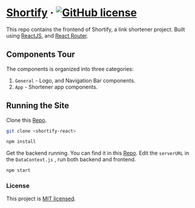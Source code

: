 

# [Shortify](https://github.com/0xfr0ntier/shortify-react/blob/main/LICENSE) &middot; [![GitHub license](https://img.shields.io/badge/license-MIT-blue.svg)](https://github.com/0xfr0ntier/shortify-react/blob/main/LICENSE)

This repo contains the frontend of Shortify, a link shortener project. Built using [ReactJS](https://github.com/facebook/react), and [React Router](https://reactrouter.com/).

## Components Tour

The components is organized into three categories: 

1. `General` - Logo, and Navigation Bar components.
2. `App` - Shortener app components.

## Running the Site

Clone this [Repo](https://github.com/0xfr0ntier/shortify-react).

```sh
git clone <shortify-react>

npm install
```
Get the backend running. You can find it in this [Repo](https://github.com/0xfr0ntier/shortify-flask).
Edit the `serverURL` in the `DataContext.js` , run both backend and frontend.

```sh
npm start
```

### License
This project is [MIT licensed](https://github.com/0xfr0ntier/shortify-react/blob/main/LICENSE).
